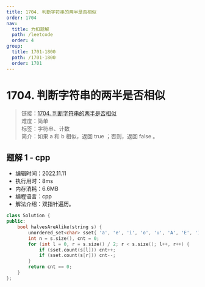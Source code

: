```yaml
---
title: 1704. 判断字符串的两半是否相似
order: 1704
nav:
  title: 力扣题解
  path: /leetcode
  order: 4
group:
  title: 1701-1800
  path: /1701-1800
  order: 1701
---
```


# 1704. 判断字符串的两半是否相似

> 链接：[1704. 判断字符串的两半是否相似](https://leetcode.cn/problems/determine-if-string-halves-are-alike/)  
> 难度：简单  
> 标签：字符串、计数  
> 简介：如果 a 和 b 相似，返回 true ；否则，返回 false 。

## 题解 1 - cpp

- 编辑时间：2022.11.11
- 执行用时：8ms
- 内存消耗：6.6MB
- 编程语言：cpp
- 解法介绍：双指针遍历。

```cpp
class Solution {
public:
    bool halvesAreAlike(string s) {
        unordered_set<char> sset{ 'a', 'e', 'i', 'o', 'u', 'A', 'E', 'I', 'O', 'U'};
        int n = s.size(), cnt = 0;
        for (int l = 0, r = s.size() / 2; r < s.size(); l++, r++) {
            if (sset.count(s[l])) cnt++;
            if (sset.count(s[r])) cnt--;
        }
        return cnt == 0;
    }
};
```
